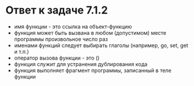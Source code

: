 # Ответ к задаче 7.1.2

- имя функции - это ссылка на объект-функцию
- функция может быть вызвана в любом (допустимом) месте программы произвольное число раз
- именами функций следует выбирать глаголы (например, go, set, get и т.п.)
- оператор вызова функции - это ()
- функция служит для устранения дублирования кода
- функция выполняет фрагмент программы, записанный в теле функции

